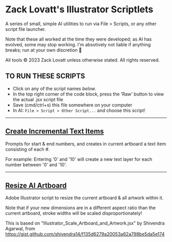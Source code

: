 # Zack Lovatt's Illustrator Scriptlets

A series of small, simple AI utilities to run via File > Scripts, or any other script file launcher.

Note that these all worked at the time they were developed; as AI has evolved, some may stop working. I'm absotively not liable if anything breaks; run at your own discretion 💝

All tools © 2023 Zack Lovatt unless otherwise stated. All rights reserved.

## TO RUN THESE SCRIPTS

- Click on any of the script names _below_.
- In the top right corner of the code block, press the 'Raw' button to view the actual .jsx script file
- Save (cmd/ctrl+s) this file somewhere on your computer
- In AI: `File > Script > Other Script...` and choose this script!

---

## [Create Incremental Text Items](Create&#32;Incremental&#32;Text&#32;Items.jsx)

Prompts for start & end numbers, and creates in current artboard a text item consisting of each #.

For example: Entering '0' and '10' will create a new text layer for each number between '0' and '10'.

---

## [Resize AI Artboard](Resize&#32;AI&#32;Artboard.jsx)

Adobe Illustrator script to resize the current artboard & all artwork within it.

Note that if your new dimensions are in a different aspect ratio than the current artboard, stroke widths will be scaled disproportionately!

This is based on "Illustrator_Scale_Artboard_and_Artwork.jsx" by Shivendra Agarwal, from https://gist.github.com/shivendra14/f135d6279a20053a62a798be5da5e174

